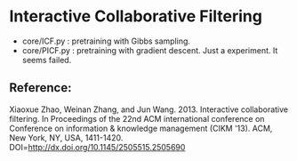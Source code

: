 # Interactive Collaborative Filtering
- core/ICF.py : pretraining with Gibbs sampling.
- core/PICF.py : pretraining with gradient descent. Just a experiment. It seems failed.

## Reference:
Xiaoxue Zhao, Weinan Zhang, and Jun Wang. 2013. Interactive collaborative filtering. In Proceedings of the 22nd ACM international conference on Conference on information & knowledge management (CIKM '13). ACM, New York, NY, USA, 1411-1420. DOI=http://dx.doi.org/10.1145/2505515.2505690

